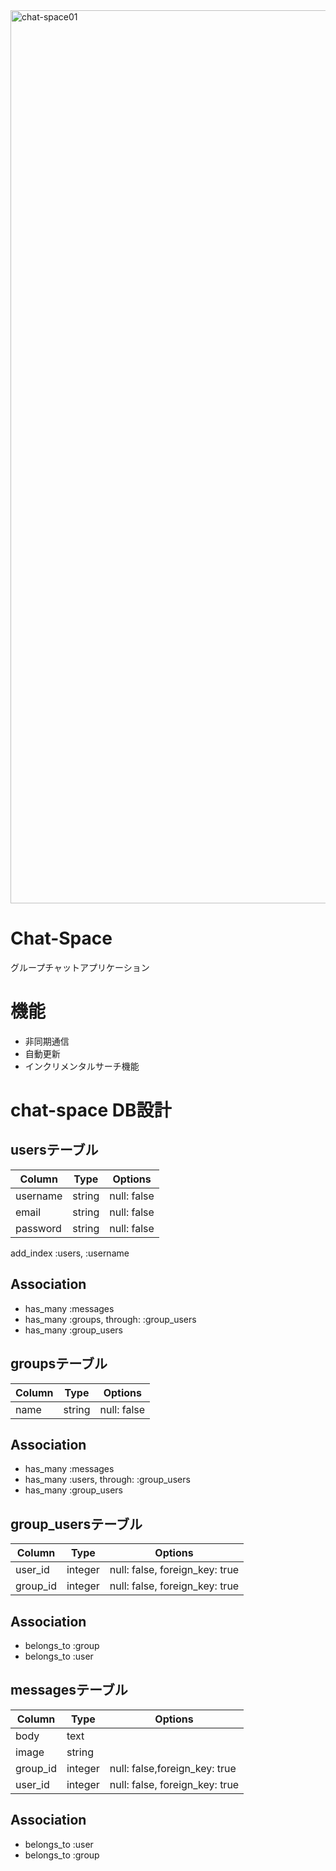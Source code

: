 <img width="1429" alt="chat-space01" src="https://user-images.githubusercontent.com/59213808/76144183-3ad1bd00-60c1-11ea-84ad-b48efb0932ba.png">

# Chat-Space
グループチャットアプリケーション

# 機能
* 非同期通信
* 自動更新
* インクリメンタルサーチ機能

# chat-space DB設計
## usersテーブル
|Column|Type|Options|
|------|----|-------|
|username|string|null: false|
|email|string|null: false|
|password|string|null: false|

 add_index :users, :username

## Association
- has_many :messages
- has_many :groups, through: :group_users
- has_many :group_users

## groupsテーブル
|Column|Type|Options|
|------|----|-------|
|name|string|null: false|
## Association
- has_many :messages
- has_many :users, through: :group_users
- has_many :group_users

## group_usersテーブル
|Column|Type|Options|
|------|----|-------|
|user_id|integer|null: false, foreign_key: true|
|group_id|integer|null: false, foreign_key: true|

## Association
- belongs_to :group
- belongs_to :user

## messagesテーブル
|Column|Type|Options|
|------|----|-------|
|body|text||
|image|string||
|group_id|integer|null: false,foreign_key: true|
|user_id|integer|null: false, foreign_key: true|

## Association
- belongs_to :user
- belongs_to :group
